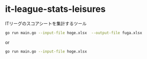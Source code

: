 # it-league-stats-leisures

ITリーグのスコアシートを集計するツール

```bash
go run main.go --input-file hoge.xlsx  --output-file fuga.xlsx
```

or

```bash
go run main.go --input-file hoge.xlsx
```

